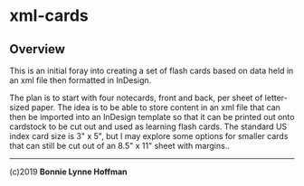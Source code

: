 # xml-cards

## Overview

This is an initial foray into creating a set of flash cards based on data held in an xml file then formatted in InDesign.

The plan is to start with four notecards, front and back, per sheet of letter-sized paper. The idea is to be able to store content in an xml file that can then be imported into an InDesign template so that it can be printed out onto cardstock to be cut out and used as learning flash cards. The standard US index card size is 3" x 5", but I may explore some options for smaller cards that can still be cut out of an 8.5" x 11" sheet with margins..

- - - 

(c)2019 __Bonnie Lynne Hoffman__ 